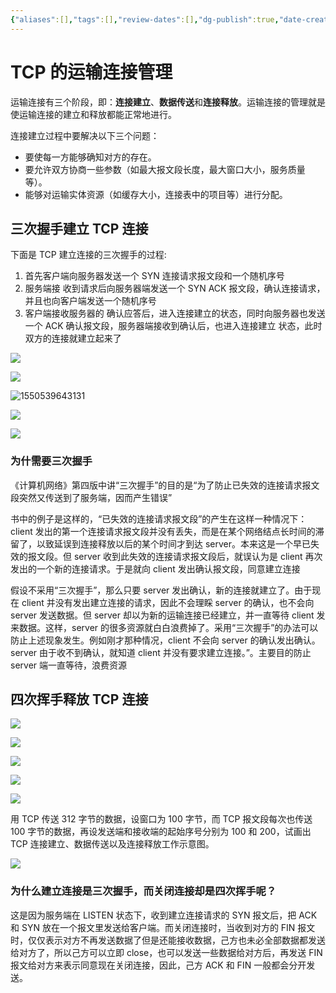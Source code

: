 ```yaml
---
{"aliases":[],"tags":[],"review-dates":[],"dg-publish":true,"date-created":"2023-08-27-Sun, 7:50:17 pm","date-modified":"2023-08-27-Sun, 8:05:56 pm","permalink":"/programming/basic/cs-basic/network/tcp/","dgPassFrontmatter":true}
---
```



# TCP 的运输连接管理

运输连接有三个阶段，即：**连接建立**、**数据传送**和**连接释放**。运输连接的管理就是使运输连接的建立和释放都能正常地进行。

连接建立过程中要解决以下三个问题：

- 要使每一方能够确知对方的存在。
- 要允许双方协商一些参数（如最大报文段长度，最大窗口大小，服务质量等）。
- 能够对运输实体资源（如缓存大小，连接表中的项目等）进行分配。

## 三次握手建立 TCP 连接

下面是 TCP 建立连接的三次握手的过程:

1. 首先客户端向服务器发送一个 SYN 连接请求报文段和一个随机序号
2. 服务端接 收到请求后向服务器端发送一个 SYN ACK 报文段，确认连接请求，并且也向客户端发送一个随机序号
3. 客户端接收服务器的 确认应答后，进入连接建立的状态，同时向服务器也发送一个 ACK 确认报文段，服务器端接收到确认后，也进入连接建立 状态，此时双方的连接就建立起来了

![](/img/user/programming/basic/cs-basic/network/tcp/image-20230827195757382.png)

![](/img/user/programming/basic/cs-basic/network/tcp/image-20230827195803311.png)

![1550539643131](/img/user/programming/basic/cs-basic/network/!network/1550539643131.png)

![](/img/user/programming/basic/cs-basic/network/tcp/image-20230827195845483.png)

![](/img/user/programming/basic/cs-basic/network/tcp/image-20230827195851170.png)

### 为什需要三次握手

《计算机网络》第四版中讲“三次握手”的目的是“为了防止已失效的连接请求报文段突然又传送到了服务端，因而产生错误”

书中的例子是这样的，“已失效的连接请求报文段”的产生在这样一种情况下：client 发出的第一个连接请求报文段并没有丢失，而是在某个网络结点长时间的滞留了，以致延误到连接释放以后的某个时间才到达 server。本来这是一个早已失效的报文段。但 server 收到此失效的连接请求报文段后，就误认为是 client 再次发出的一个新的连接请求。于是就向 client 发出确认报文段，同意建立连接

假设不采用“三次握手”，那么只要 server 发出确认，新的连接就建立了。由于现在 client 并没有发出建立连接的请求，因此不会理睬 server 的确认，也不会向 server 发送数据。但 server 却以为新的运输连接已经建立，并一直等待 client 发来数据。这样，server 的很多资源就白白浪费掉了。采用“三次握手”的办法可以防止上述现象发生。例如刚才那种情况，client 不会向 server 的确认发出确认。server 由于收不到确认，就知道 client 并没有要求建立连接。”。主要目的防止 server 端一直等待，浪费资源

## 四次挥手释放 TCP 连接

![](/img/user/programming/basic/cs-basic/network/tcp/image-20230827195857064.png)

![](/img/user/programming/basic/cs-basic/network/tcp/image-20230827195900891.png)

![](/img/user/programming/basic/cs-basic/network/tcp/image-20230827195904246.png)

![](/img/user/programming/basic/cs-basic/network/tcp/image-20230827195908421.png)

![](/img/user/programming/basic/cs-basic/network/tcp/image-20230827195912687.png)

用 TCP 传送 312 字节的数据，设窗口为 100 字节，而 TCP 报文段每次也传送 100 字节的数据，再设发送端和接收端的起始序号分别为 100 和 200，试画出 TCP 连接建立、数据传送以及连接释放工作示意图。

![](/img/user/programming/basic/cs-basic/network/tcp/image-20230827195917420.png)

### 为什么建立连接是三次握手，而关闭连接却是四次挥手呢？

这是因为服务端在 LISTEN 状态下，收到建立连接请求的 SYN 报文后，把 ACK 和 SYN 放在一个报文里发送给客户端。而关闭连接时，当收到对方的 FIN 报文时，仅仅表示对方不再发送数据了但是还能接收数据，己方也未必全部数据都发送给对方了，所以己方可以立即 close，也可以发送一些数据给对方后，再发送 FIN 报文给对方来表示同意现在关闭连接，因此，己方 ACK 和 FIN 一般都会分开发送。
